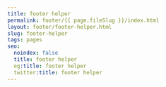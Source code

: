 ```yaml
---
title: footer helper
permalink: footer/{{ page.fileSlug }}/index.html
layout: footer/footer-helper.html
slug: footer-helper
tags: pages
seo:
  noindex: false
  title: footer helper
  og:title: footer helper
  twitter:title: footer helper
---
```



